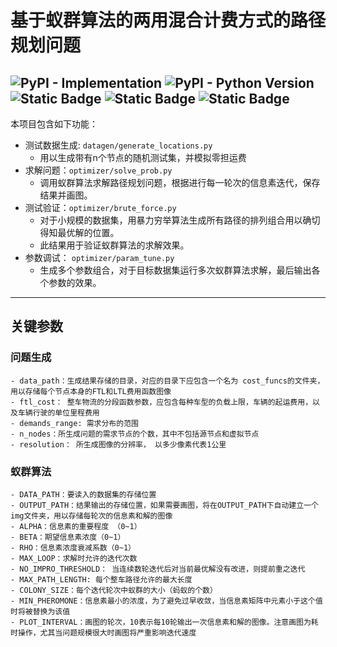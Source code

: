 # 基于蚁群算法的两用混合计费方式的路径规划问题
![PyPI - Implementation](https://img.shields.io/pypi/implementation/NetworkX)
![PyPI - Python Version](https://img.shields.io/pypi/pyversions/NetworkX)
![Static Badge](https://img.shields.io/badge/Package-NetworkX-blue)
![Static Badge](https://img.shields.io/badge/AntColony-red)
![Static Badge](https://img.shields.io/badge/VehicleRouting-green)
---
本项目包含如下功能：

- 测试数据生成: `datagen/generate_locations.py`
  - 用以生成带有n个节点的随机测试集，并模拟零担运费
- 求解问题：`optimizer/solve_prob.py`
  - 调用蚁群算法求解路径规划问题，根据进行每一轮次的信息素迭代，保存结果并画图。
- 测试验证：`optimizer/brute_force.py`
  - 对于小规模的数据集，用暴力穷举算法生成所有路径的排列组合用以确切得知最优解的位置。
  - 此结果用于验证蚁群算法的求解效果。
- 参数调试： `optimizer/param_tune.py`
  - 生成多个参数组合，对于目标数据集运行多次蚁群算法求解，最后输出各个参数的效果。

------
## 关键参数
### 问题生成
    - data_path：生成结果存储的目录，对应的目录下应包含一个名为 cost_funcs的文件夹，用以存储每个节点本身的FTL和LTL费用函数图像
    - ftl_cost： 整车物流的分段函数参数，应包含每种车型的负载上限，车辆的起运费用，以及车辆行驶的单位里程费用
    - demands_range: 需求分布的范围
    - n_nodes：所生成问题的需求节点的个数，其中不包括源节点和虚拟节点
    - resolution： 所生成图像的分辨率， 以多少像素代表1公里

### 蚁群算法
    - DATA_PATH：要读入的数据集的存储位置
    - OUTPUT_PATH：结果输出的存储位置，如果需要画图，将在OUTPUT_PATH下自动建立一个img文件夹，用以存储每轮次的信息素和解的图像
    - ALPHA：信息素的重要程度 （0~1）
    - BETA：期望信息素浓度（0~1）
    - RHO：信息素浓度衰减系数（0~1）
    - MAX_LOOP：求解时允许的迭代次数
    - NO_IMPRO_THRESHOLD： 当连续数轮迭代后对当前最优解没有改进，则提前重之迭代
    - MAX_PATH_LENGTH: 每个整车路径允许的最大长度
    - COLONY_SIZE：每个迭代轮次中蚁群的大小（蚂蚁的个数）
    - MIN_PHEROMONE：信息素最小的浓度，为了避免过早收敛，当信息素矩阵中元素小于这个值时将被替换为该值
    - PLOT_INTERVAL：画图的轮次，10表示每10轮输出一次信息素和解的图像。注意画图为耗时操作，尤其当问题规模很大时画图将严重影响迭代速度